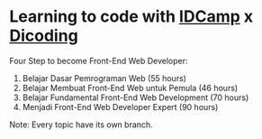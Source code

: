   # Learning to code with [IDCamp](https://idcamp.ioh.co.id/) x [Dicoding](https://www.dicoding.com/learningpaths/22)
Four Step to become Front-End Web Developer: 
1. Belajar Dasar Pemrograman Web (55 hours)
2. Belajar Membuat Front-End Web untuk Pemula (46 hours)
3. Belajar Fundamental Front-End Web Development (70 hours)
4. Menjadi Front-End Web Developer Expert (90 hours)

Note: Every topic have its own branch. 

